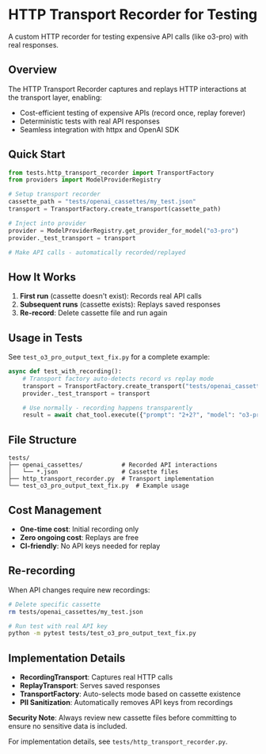 # HTTP Transport Recorder for Testing

A custom HTTP recorder for testing expensive API calls (like o3-pro) with real responses.

## Overview

The HTTP Transport Recorder captures and replays HTTP interactions at the transport layer, enabling:
- Cost-efficient testing of expensive APIs (record once, replay forever)
- Deterministic tests with real API responses
- Seamless integration with httpx and OpenAI SDK

## Quick Start

```python
from tests.http_transport_recorder import TransportFactory
from providers import ModelProviderRegistry

# Setup transport recorder
cassette_path = "tests/openai_cassettes/my_test.json"
transport = TransportFactory.create_transport(cassette_path)

# Inject into provider
provider = ModelProviderRegistry.get_provider_for_model("o3-pro")
provider._test_transport = transport

# Make API calls - automatically recorded/replayed
```

## How It Works

1. **First run** (cassette doesn't exist): Records real API calls
2. **Subsequent runs** (cassette exists): Replays saved responses
3. **Re-record**: Delete cassette file and run again

## Usage in Tests

See `test_o3_pro_output_text_fix.py` for a complete example:

```python
async def test_with_recording():
    # Transport factory auto-detects record vs replay mode
    transport = TransportFactory.create_transport("tests/openai_cassettes/my_test.json")
    provider._test_transport = transport

    # Use normally - recording happens transparently
    result = await chat_tool.execute({"prompt": "2+2?", "model": "o3-pro"})
```

## File Structure

```
tests/
├── openai_cassettes/           # Recorded API interactions
│   └── *.json                  # Cassette files
├── http_transport_recorder.py  # Transport implementation
└── test_o3_pro_output_text_fix.py  # Example usage
```

## Cost Management

- **One-time cost**: Initial recording only
- **Zero ongoing cost**: Replays are free
- **CI-friendly**: No API keys needed for replay

## Re-recording

When API changes require new recordings:

```bash
# Delete specific cassette
rm tests/openai_cassettes/my_test.json

# Run test with real API key
python -m pytest tests/test_o3_pro_output_text_fix.py
```

## Implementation Details

- **RecordingTransport**: Captures real HTTP calls
- **ReplayTransport**: Serves saved responses
- **TransportFactory**: Auto-selects mode based on cassette existence
- **PII Sanitization**: Automatically removes API keys from recordings

**Security Note**: Always review new cassette files before committing to ensure no sensitive data is included.

For implementation details, see `tests/http_transport_recorder.py`.

